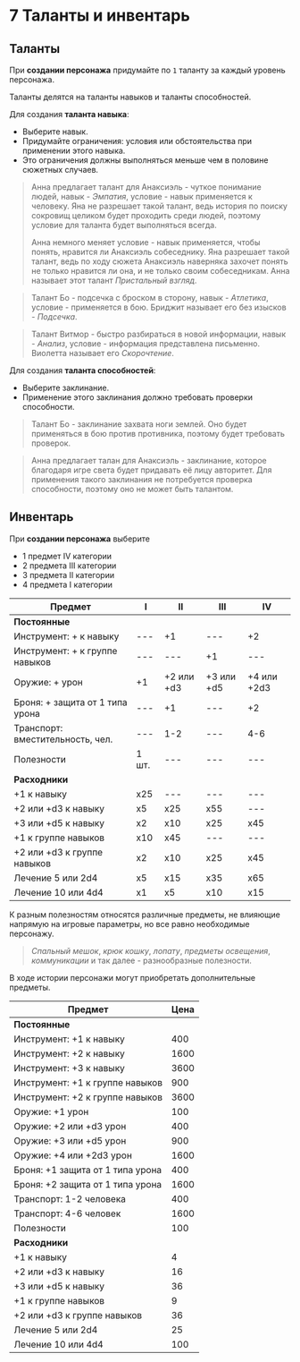 # 7 Таланты и инвентарь

## Таланты

При **создании персонажа** придумайте по `1` таланту за каждый уровень персонажа.

Таланты делятся на таланты навыков и таланты способностей.

Для создания **таланта навыка**:
- Выберите навык.
- Придумайте ограничения: условия или обстоятельства при применении этого навыка.
- Это ограничения должны выполняться меньше чем в половине сюжетных случаев.

>Анна предлагает талант для Анаксиэль - чуткое понимание людей, навык - _Эмпатия_,
>условие - навык применяется к человеку.
>Яна не разрешает такой талант, ведь история по поиску сокровищ целиком будет проходить среди людей,
>поэтому условие для таланта будет выполняться всегда.
>
>Анна немного меняет условие - навык применяется, чтобы понять, нравится ли Анаксиэль собеседнику.
>Яна разрешает такой талант, ведь по ходу сюжета Анаксиэль наверняка захочет понять не только нравится ли она,
>и не только своим собеседникам.
>Анна называет этот талант _Пристальный взгляд_.

>Талант Бо - подсечка с броском в сторону, навык - _Атлетика_, условие - применяется в бою.
>Бриджит называет его без изысков - _Подсечка_.

>Талант Витмор - быстро разбираться в новой информации, навык - _Анализ_, условие - информация представлена письменно.
>Виолетта называет его _Скорочтение_.

Для создания **таланта способностей**:
- Выберите заклинание.
- Применение этого заклинания должно требовать проверки способности.

>Талант Бо - заклинание захвата ноги землей.
>Оно будет применяться в бою против противника, поэтому будет требовать проверок.

>Анна предлагает талан для Анаксиэль - заклинание, которое благодаря игре света будет придавать её лицу авторитет.
>Для применения такого заклинания не потребуется проверка способности, поэтому оно не может быть талантом.

## Инвентарь

При **создании персонажа** выберите
- 1 предмет IV категории
- 2 предмета III категории
- 3 предмета II категории
- 4 предмета I категории

| Предмет                          | I     | II         | III        | IV          |
|----------------------------------|-------|------------|------------|-------------|
| **Постоянные**                   |       |            |            |             |
| Инструмент: + к навыку           | ---   | +1         | ---        | +2          |
| Инструмент: + к группе навыков   | ---   | ---        | +1         | ---         |
| Оружие: + урон                   | +1    | +2 или +d3 | +3 или +d5 | +4 или +2d3 |
| Броня: + защита от 1 типа урона  | ---   | +1         | ---        | +2          |
| Транспорт: вместительность, чел. | ---   | 1-2        | ---        | 4-6         |
| Полезности                       | 1 шт. | ---        | ---        | ---         |
| **Расходники**                   |       |            |            |             |
| +1 к навыку                      | x25   | ---        | ---        | ---         |
| +2 или +d3 к навыку              | x5    | x25        | x55        | ---         |
| +3 или +d5 к навыку              | x2    | x10        | x25        | x45         |
| +1 к группе навыков              | x10   | x45        | ---        | ---         |
| +2 или +d3 к группе навыков      | x2    | x10        | x25        | x45         |
| Лечение 5 или 2d4                | x5    | x15        | x35        | x65         |
| Лечение 10 или 4d4               | x1    | x5         | x10        | x15         |

К разным полезностям относятся различные предметы, не влияющие напрямую на игровые параметры, но все равно необходимые персонажу.

>_Спальный мешок_, _крюк кошку_, _лопату_, _предметы освещения_, _коммуникации_ и так далее - разнообразные полезности.

В ходе истории персонажи могут приобретать дополнительные предметы.

| Предмет                          | Цена |
|----------------------------------|------|
| **Постоянные**                   |      |
| Инструмент: +1 к навыку          | 400  | 
| Инструмент: +2 к навыку          | 1600 | 
| Инструмент: +3 к навыку          | 3600 | 
| Инструмент: +1 к группе навыков  | 900  | 
| Инструмент: +2 к группе навыков  | 3600 | 
| Оружие: +1 урон                  | 100  |
| Оружие: +2 или +d3 урон          | 400  |
| Оружие: +3 или +d5 урон          | 900  |
| Оружие: +4 или +2d3 урон         | 1600 |
| Броня: +1 защита от 1 типа урона | 400  |
| Броня: +2 защита от 1 типа урона | 1600 |
| Транспорт: 1-2 человека          | 400  |
| Транспорт: 4-6 человек           | 1600 |
| Полезности                       | 100  |
| **Расходники**                   |      |
| +1 к навыку                      | 4    |
| +2 или +d3 к навыку              | 16   |
| +3 или +d5 к навыку              | 36   |
| +1 к группе навыков              | 9    |
| +2 или +d3 к группе навыков      | 36   |
| Лечение 5 или 2d4                | 25   |
| Лечение 10 или 4d4               | 100  |

